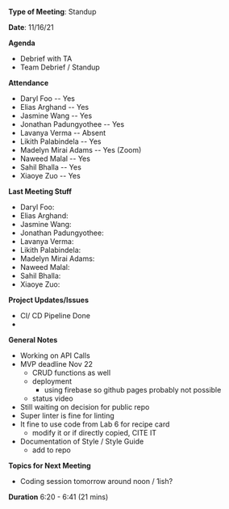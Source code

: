 **Type of Meeting**: Standup

**Date**: 11/16/21

**Agenda**
- Debrief with TA
- Team Debrief / Standup

**Attendance**
- Daryl Foo               -- Yes
- Elias Arghand           -- Yes
- Jasmine Wang            -- Yes
- Jonathan Padungyothee   -- Yes
- Lavanya Verma           -- Absent
- Likith Palabindela      -- Yes
- Madelyn Mirai Adams     -- Yes (Zoom)
- Naweed Malal            -- Yes
- Sahil Bhalla            -- Yes
- Xiaoye Zuo              -- Yes 

**Last Meeting Stuff**
- Daryl Foo:               
- Elias Arghand:           
- Jasmine Wang:            
- Jonathan Padungyothee:   
- Lavanya Verma:           
- Likith Palabindela:     
- Madelyn Mirai Adams:     
- Naweed Malal:            
- Sahil Bhalla:            
- Xiaoye Zuo:       
         
**Project Updates/Issues**  
- CI/ CD Pipeline Done
- 

**General Notes**
- Working on API Calls
- MVP deadline Nov 22
  - CRUD functions as well
  - deployment
    - using firebase so github pages probably not possible
  - status video
- Still waiting on decision for public repo
- Super linter is fine for linting
- It fine to use code from Lab 6 for recipe card
  - modify it or if directly copied, CITE IT
- Documentation of Style / Style Guide
  - add to repo

**Topics for Next Meeting**
- Coding session tomorrow around noon / 1ish?

**Duration** 6:20 - 6:41 (21 mins)